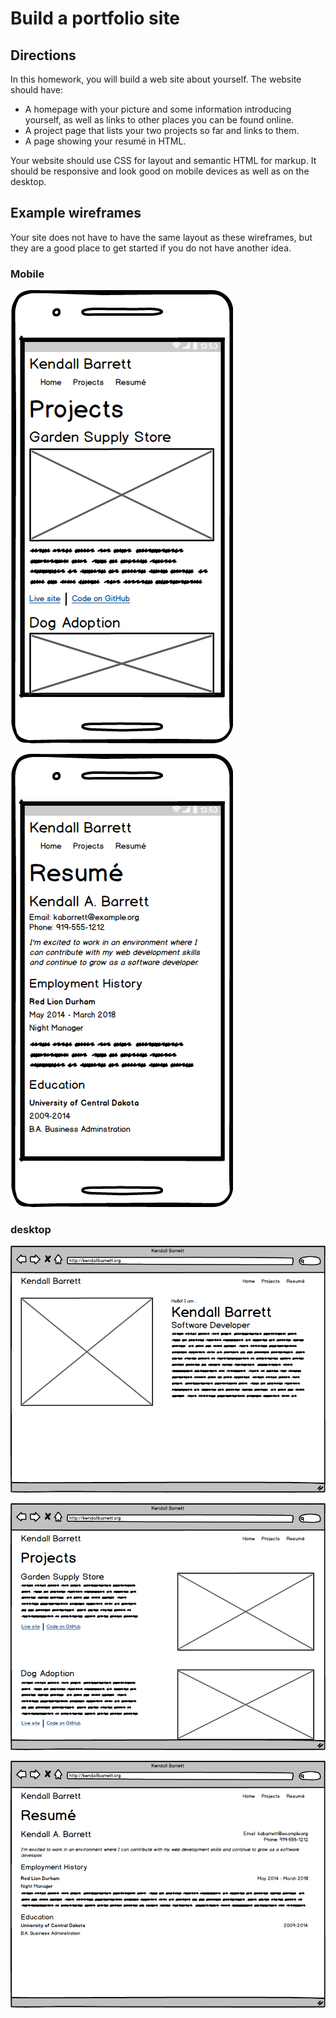 # Build a portfolio site

## Directions

In this homework, you will build a web site about yourself. The website should have:

* A homepage with your picture and some information introducing yourself, as well as links to other places you can be found online.
* A project page that lists your two projects so far and links to them.
* A page showing your resumé in HTML.

Your website should use CSS for layout and semantic HTML for markup. It should be responsive and look good on mobile devices as well as on the desktop.

## Example wireframes

Your site does not have to have the same layout as these wireframes, but they are a good place to get started if you do not have another idea.

### Mobile


![mobile projects](mobile-projects.png)

![mobile resumé](mobile-resume.png)

### desktop

![desktop home page](desktop-home-page.png)

![desktop projects](desktop-projects.png)

![desktop resumé](desktop-resume.png)
